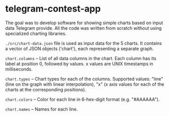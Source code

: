 # telegram-contest-app

The goal was to develop software for showing simple charts based on input data Telegram provide.
All the code was written from scratch without using specialized charting libraries.

`./src/chart-data.json` file is used as input data for the 5 charts. It contains a vector of JSON objects ('chart'), each representing a separate graph.

`chart.columns` – List of all data columns in the chart. Each column has its label at position 0, followed by values.
x values are UNIX timestamps in milliseconds.

`chart.types` – Chart types for each of the columns. Supported values:
"line" (line on the graph with linear interpolation),
"x" (x axis values for each of the charts at the corresponding positions).

`chart.colors` – Color for each line in 6-hex-digit format (e.g. "#AAAAAA").

`chart.names` – Names for each line.

